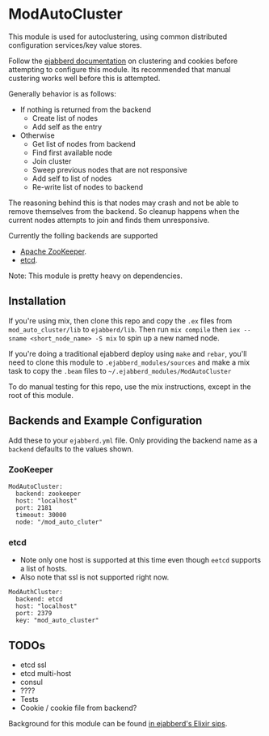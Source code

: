 # ModAutoCluster

This module is used for autoclustering, using common distributed configuration services/key value stores.

Follow the [ejabberd documentation](https://docs.ejabberd.im/admin/guide/clustering/) on clustering and cookies before attempting to configure this module.  Its recommended that manual custering works well before this is attempted.

Generally behavior is as follows:
* If nothing is returned from the backend
    * Create list of nodes
    * Add self as the entry
* Otherwise
    * Get list of nodes from backend
    * Find first available node
    * Join cluster
    * Sweep previous nodes that are not responsive
    * Add self to list of nodes
    * Re-write list of nodes to backend

The reasoning behind this is that nodes may crash and not be able to remove themselves from the backend.  So cleanup happens when the current nodes attempts to join and finds them unresponsive.

Currently the folling backends are supported
* [Apache ZooKeeper](https://zookeeper.apache.org/).
* [etcd](https://github.com/etcd-io/etcd).

Note: This module is pretty heavy on dependencies.

## Installation
If you're using mix, then clone this repo and copy the `.ex` files from `mod_auto_cluster/lib` to `ejabberd/lib`.  Then run `mix compile` then `iex --sname <short_node_name> -S mix` to spin up a new named node.

If you're doing a traditional ejabberd deploy using `make` and `rebar`, you'll need to clone this module to `.ejabberd_modules/sources` and make a mix task to copy the `.beam` files to `~/.ejabberd_modules/ModAutoCluster`

To do manual testing for this repo, use the mix instructions, except in the root of this module.

## Backends and Example Configuration
Add these to your `ejabberd.yml` file.
Only providing the backend name as a `backend` defaults to the values shown.
### ZooKeeper 
```
ModAutoCluster:
  backend: zookeeper
  host: "localhost"
  port: 2181
  timeout: 30000
  node: "/mod_auto_cluter"
```

### etcd
* Note only one host is supported at this time even though `eetcd` supports a list of hosts.
* Also note that ssl is not supported right now.
```
ModAuthCluster:
  backend: etcd
  host: "localhost"
  port: 2379
  key: "mod_auto_cluster"
```

## TODOs
* etcd ssl
* etcd multi-host
* consul
* ????
* Tests
* Cookie / cookie file from backend?

Background for this module can be found [in ejabberd's Elixir sips](https://blog.process-one.net/elixir-sips-ejabberd-with-elixir-part-1/).
